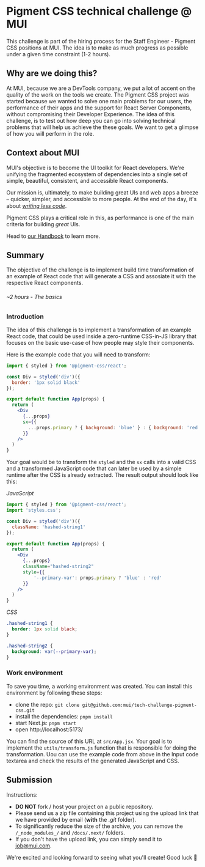 # Pigment CSS technical challenge @ MUI

This challenge is part of the hiring process for the Staff Engineer - Pigment CSS positions at MUI.
The idea is to make as much progress as possible under a given time constraint (1-2 hours).

## Why are we doing this?

At MUI, because we are a DevTools company, we put a lot of accent on the quality of the work on the tools we create.
The Pigment CSS project was started because we wanted to solve one main problems for our users, the performance of their apps and the support for React Server Components, without compromising their Developer Experience.
The idea of this challenge, is to test out how deep you can go into solving technical problems that will help us achieve the these goals.
We want to get a glimpse of how you will perform in the role.

## Context about MUI

MUI's objective is to become the UI toolkit for React developers.
We're unifying the fragmented ecosystem of dependencies into a single set of simple, beautiful, consistent, and accessible React components.

Our mission is, ultimately, to make building great UIs and web apps a breeze ⎯ quicker, simpler, and accessible to more people.
At the end of the day, it's about [_writing less code_](https://youtu.be/GnO7D5UaDig?t=2451).

Pigment CSS plays a critical role in this, as performance is one of the main criteria for building *great* UIs.

Head to [our Handbook](https://mui-org.notion.site/Why-MUI-d8b8c142a6a44e3aa963f26edf4e03db) to learn more.

## Summary

The objective of the challenge is to implement build time transformation of an example of React code that will generate a CSS and assosiate it with the respective React components.

###### _~2 hours - The basics_

### Introduction

The idea of this challenge is to implement a transformation of an example React code, that could be used inside a zero-runtime CSS-in-JS library that focuses on the basic use-case of how people may style their components.

Here is the example code that you will need to transform:

```jsx
import { styled } from '@pigment-css/react';

const Div = styled('div')({
  border: '1px solid black'
});

export default function App(props) {
  return (
    <Div
      {...props}
      sx={{
        ...props.primary ? { background: 'blue' } : { background: 'red' },
      }}
    />
  )
}
```

Your goal would be to transform the `styled` and the `sx` calls into a valid CSS and a transformed JavaScript code that can later be used by a simple runtime after the CSS is already extracted. The result output should look like this:

*JavaScript*

```jsx
import { styled } from '@pigment-css/react';
import 'styles.css';

const Div = styled('div')({
  className: 'hashed-string1'
});

export default function App(props) {
  return (
    <Div
      {...props}
      className="hashed-string2"
      style={{
          '--primary-var': props.primary ? 'blue' : 'red'
      }}
    />
  )
}
```

*CSS*

```css
.hashed-string1 {
  border: 1px solid black;
}

.hashed-string2 {
  background: var(--primary-var);
}
```

### Work environment

To save you time, a working environment was created.
You can install this environment by following these steps:

- clone the repo: `git clone git@github.com:mui/tech-challenge-pigment-css.git`
- install the dependencies: `pnpm install`
- start Next.js: `pnpm start`
- open http://localhost:5173/

You can find the source of this URL at `src/App.jsx`. Your goal is to implement the `utils/transform.js` function that is responsible for doing the transformation. Uou can use the example code from above in the Input code textarea and check the results of the generated JavaScript and CSS.

## Submission

Instructions:

- **DO NOT** fork / host your project on a public repository.
- Please send us a zip file containing this project using the upload link that we have provided by email (**with** the _.git_ folder).
- To significantly reduce the size of the archive, you can remove the `/_node_modules_/` and `/docs/.next/` folders.
- If you don't have the upload link, you can simply send it to job@mui.com.

We're excited and looking forward to seeing what you'll create!
Good luck 🚀
